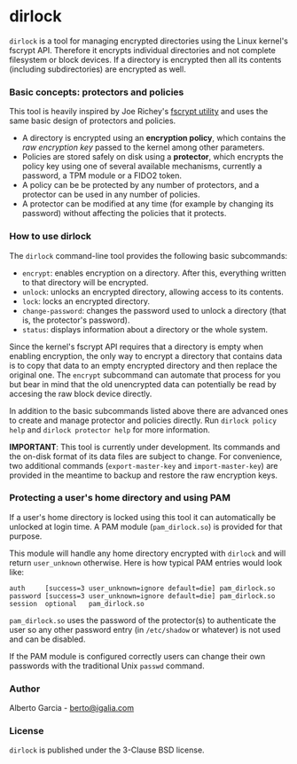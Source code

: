 # dirlock

`dirlock` is a tool for managing encrypted directories using the Linux
kernel's fscrypt API. Therefore it encrypts individual directories and
not complete filesystem or block devices. If a directory is encrypted
then all its contents (including subdirectories) are encrypted as
well.

### Basic concepts: protectors and policies

This tool is heavily inspired by Joe Richey's [fscrypt
utility](https://github.com/google/fscrypt) and uses the same basic
design of protectors and policies.

- A directory is encrypted using an **encryption policy**, which
  contains the _raw encryption key_ passed to the kernel among other
  parameters.
- Policies are stored safely on disk using a **protector**, which
  encrypts the policy key using one of several available mechanisms,
  currently a password, a TPM module or a FIDO2 token.
- A policy can be be protected by any number of protectors, and a
  protector can be used in any number of policies.
- A protector can be modified at any time (for example by changing its
  password) without affecting the policies that it protects.

### How to use dirlock

The `dirlock` command-line tool provides the following basic subcommands:

- `encrypt`: enables encryption on a directory. After this, everything
  written to that directory will be encrypted.
- `unlock`: unlocks an encrypted directory, allowing access to its
  contents.
- `lock`: locks an encrypted directory.
- `change-password`: changes the password used to unlock a directory
  (that is, the protector's password).
- `status`: displays information about a directory or the whole system.

Since the kernel's fscrypt API requires that a directory is empty when
enabling encryption, the only way to encrypt a directory that contains
data is to copy that data to an empty encrypted directory and then
replace the original one. The `encrypt` subcommand can automate that
process for you but bear in mind that the old unencrypted data can
potentially be read by accesing the raw block device directly.

In addition to the basic subcommands listed above there are advanced
ones to create and manage protector and policies directly. Run
`dirlock policy help` and `dirlock protector help` for more
information.

**IMPORTANT**: This tool is currently under development. Its commands
and the on-disk format of its data files are subject to change. For
convenience, two additional commands (`export-master-key` and
`import-master-key`) are provided in the meantime to backup and
restore the raw encryption keys.

### Protecting a user's home directory and using PAM

If a user's home directory is locked using this tool it can
automatically be unlocked at login time. A PAM module
(`pam_dirlock.so`) is provided for that purpose.

This module will handle any home directory encrypted with `dirlock`
and will return `user_unknown` otherwise. Here is how typical PAM
entries would look like:

```
auth     [success=3 user_unknown=ignore default=die] pam_dirlock.so
password [success=3 user_unknown=ignore default=die] pam_dirlock.so
session  optional   pam_dirlock.so
```

`pam_dirlock.so` uses the password of the protector(s) to authenticate
the user so any other password entry (in `/etc/shadow` or whatever) is
not used and can be disabled.

If the PAM module is configured correctly users can change their own
passwords with the traditional Unix `passwd` command.

### Author

Alberto Garcia - berto@igalia.com

### License

`dirlock` is published under the 3-Clause BSD license.
